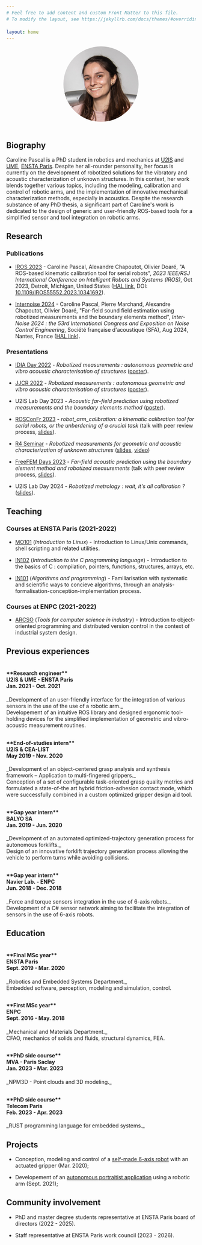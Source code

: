 ```yaml
---
# Feel free to add content and custom Front Matter to this file.
# To modify the layout, see https://jekyllrb.com/docs/themes/#overriding-theme-defaults

layout: home
---
```


<style>
.image-cropper {
  width: 200px;
  height: 200px;
  position: relative;
  overflow: hidden;
  border-radius: 50%;
}

.flex-header {
  display: flex; 
  align-items: center; 
  justify-content: center; 
  gap: 20px; 
  flex-flow: row wrap;
}

.flex-header-left {
  flex-grow: 0; 
  flex-shrink: 0;
}

.flex-header-right {
  flex-basis: 720px;
}
</style>

<div class="flex-header">

<div class="flex-header-left">

<div class="image-cropper">
  <img src="/assets/me.jpg">
</div>

</div>

<div class="flex-header-right">
  <h2> Biography </h2>
  Caroline Pascal is a PhD student in robotics and mechanics at <a href="http://u2is.ensta-paris.fr/">U2IS</a> and <a href="https://www.ensta-paris.fr/sites/default/files/fichiers/decouvrir/unite_de_mecanique.pdf">UME</a>, <a href="https://www.ensta-paris.fr/">ENSTA Paris</a>. Despite her all-rounder personality, her focus is currently on the development of robotized solutions for the vibratory and acoustic characterization of unknown structures. In this context, her work blends together various topics, including the modeling, calibration and control of robotic arms, and the implementation of innovative mechanical characterization methods, especially in acoustics. Despite the research substance of any PhD thesis, a significant part of Caroline's work is dedicated to the design of generic and user-friendly ROS-based tools for a simplified sensor and tool integration on robotic arms. 
</div>

</div>

## Research

### Publications

* [IROS 2023](https://ieee-iros.org/) - Caroline Pascal, Alexandre Chapoutot, Olivier Doaré, "A ROS-based kinematic calibration tool for serial robots", _2023 IEEE/RSJ International Conference on Intelligent Robots and Systems (IROS)_, Oct 2023, Detroit, Michigan, United States ([HAL link](https://hal.science/hal-04165802), DOI: [10.1109/IROS55552.2023.10341692](https://doi.org/10.1109/IROS55552.2023.10341692)).
  
* [Internoise 2024](https://internoise2024.org/) - Caroline Pascal, Pierre Marchand, Alexandre Chapoutot, Olivier Doaré, "Far-field sound field estimation using robotized measurements and the boundary elements method", _Inter-Noise 2024 : the 53rd International Congress and Exposition on Noise Control Engineering_, Société française d'acoustique (SFA), Aug 2024, Nantes, France ([HAL link](https://hal.science/hal-04601339)).

### Presentations

* [IDIA Day 2022](https://idia-day-2022.sciencesconf.org/) - _Robotized measurements : autonomous geometric and vibro acoustic characterisation of structures_ ([poster](/assets/Poster_28062022.pdf)).

* [JJCR 2022](https://jjcr-2022.sciencesconf.org/) - _Robotized measurements : autonomous geometric and vibro acoustic characterisation of structures_ ([poster](/assets/Poster_07112022.pdf)).

* U2IS Lab Day 2023 - _Acoustic far-field prediction using robotized measurements and the boundary elements method_ ([poster](/assets/LABDAY2023.pdf)).

* [ROSConFr 2023](https://roscon.fr/) - _robot\_arm\_calibration: a kinematic calibration tool for serial robots, or the unberdening of a crucial task_ (talk with peer review process, [slides](/assets/ROSCon2023.pdf)).

* [R4 Seminar](https://r4-robotique.fr/) - _Robotized measurements for geometric and acoustic characterization of unknown structures_ ([slides](/assets/INRIABordeaux_talk.pdf), [video](https://www.youtube.com/watch?v=UCCju3B8p_U))

* [FreeFEM Days 2023](https://freefem.org/ffdays.html) - _Far-field acoustic prediction using the boundary element method and robotized measurements_ (talk with peer review process, [slides](/assets/FreeFEMDays.pdf)).

* U2IS Lab Day 2024 - _Robotized metrology : wait, it's all calibration ?_ ([slides](/assets/CarolinePascal(6).pdf)).

## Teaching

### Courses at ENSTA Paris (2021-2022)

* [MO101](https://perso.ensta-paris.fr/~chapoutot/teaching/mo101/) (_Introduction to Linux_) - Introduction to Linux/Unix commands, shell scripting and related utilities.
  
* [IN102](https://perso.ensta-paris.fr/~frehse/in102web/) (_Introduction to the C programming language_) - Introduction to the basics of C : compilation, pointers, functions, structures, arrays, etc.
  
* [IN101](https://ecampus.paris-saclay.fr/enrol/index.php?id=13880) (_Algorithms and programming_) - Familiarisation with systematic and scientific ways to concieve algorithms, through an analysis-formalisation-conception-implementation process.

### Courses at ENPC (2021-2022)

* [ARCSO](http://gede.enpc.fr/programme/Fiche.aspx) (_Tools for computer science in industry_) - Introduction to object-oriented programming and distributed version control in the context of industrial system design.

## Previous experiences

<style>
.flex-content {
  display: flex; 
  align-content: start; 
  flex-flow: row wrap; 
  margin-bottom: 10px;
}

.flex-content-left {
  flex-basis: 200px; 
  margin-right: 20px;
}

.flex-content-right {
  flex-basis: 720px; 
}
</style>

<div class="flex-content">

<div class="flex-content-left">
  <h4>**Research engineer**<br>
  U2IS & UME - ENSTA Paris<br>
  Jan. 2021 - Oct. 2021</h4>
</div>

<div class="flex-content-right">
  _Development of an user-friendly interface for the integration of various sensors in the use of the use of a robotic arm._ <br> Developement of an intuitive ROS library and designed ergonomic tool-holding devices for the simplified implementation of
  geometric and vibro-acoustic measurement routines.
</div>

</div>

<div class="flex-content">

<div class="flex-content-left">
  <h4>**End-of-studies intern**<br>
  U2IS & CEA-LIST<br>
  May 2019 - Nov. 2020</h4>
</div>

<div class="flex-content-right">
  _Development of an object-centered grasp analysis and synthesis framework – Application to multi-fingered grippers._ <br> Conception of a set of configurable task-oriented grasp quality metrics and formulated a state-of-the art hybrid
  friction-adhesion contact mode, which were successfully combined in a custom optimized gripper design aid tool.
</div>

</div>

<div class="flex-content">

<div class="flex-content-left">
  <h4>**Gap year intern**<br>
  BALYO SA <br>
  Jan. 2019 - Jun. 2020</h4>
</div>

<div class="flex-content-right">
  _Development of an automated optimized-trajectory generation process for autonomous forklifts._ <br> Design of an innovative forklift trajectory generation process allowing the vehicle to perform turns while avoiding collisions.
</div>

</div>

<div class="flex-content">

<div class="flex-content-left">
  <h4>**Gap year intern**<br>
  Navier Lab. - ENPC <br>
  Jun. 2018 - Dec. 2018</h4>
</div>

<div class="flex-content-right">
  _Force and torque sensors integration in the use of 6-axis robots._ <br> Development of a C# sensor network aiming to facilitate the integration of sensors in the use of 6-axis robots.
</div>

</div>

## Education

<div class="flex-content">

<div class="flex-content-left">
  <h4>**Final MSc year**<br>
  ENSTA Paris <br>
  Sept. 2019 - Mar. 2020</h4>
</div>

<div class="flex-content-right">
  _Robotics and Embedded Systems Department._ <br> Embedded software, perception, modeling and simulation, control.
</div>

</div>

<div class="flex-content">

<div class="flex-content-left">
  <h4>**First MSc year**<br>
  ENPC <br>
  Sept. 2016 - May. 2018</h4>
</div>

<div class="flex-content-right">
  _Mechanical and Materials Department._ <br> CFAO, mechanics of solids and fluids, structural dynamics, FEA.
</div>

</div>

<div class="flex-content">

<div class="flex-content-left">
  <h4>**PhD side course**<br>
  MVA - Paris Saclay <br>
  Jan. 2023 - Mar. 2023</h4>
</div>

<div class="flex-content-right">
  _NPM3D - Point clouds and 3D modeling._
</div>

</div>

<div class="flex-content">

<div class="flex-content-left">
  <h4>**PhD side course**<br>
  Telecom Paris <br>
  Feb. 2023 - Apr. 2023 </h4>
</div>

<div class="flex-content-right">
  _RUST programming language for embedded systems._
</div>

</div>

## Projects 

* Conception, modeling and control of a [self-made 6-axis robot](/assets/robot.jpg) with an actuated gripper (Mar. 2020);

* Developement of an [autonomous portraitist application](/assets/portrait.mp4) using a robotic arm (Sept. 2021); 

## Community involvement

* PhD and master degree students representative at ENSTA Paris board of directors (2022 - 2025).

* Staff representative at ENSTA Paris work council (2023 - 2026).
